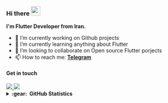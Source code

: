 ### Hi there <img src="https://media.giphy.com/media/hvRJCLFzcasrR4ia7z/giphy.gif" width="25px" height="25px">

**I'm Flutter Developer from Iran.**


- 🔭 I’m currently working on Github projects
- 🌱 I’m currently learning anything about Flutter
- 👯 I’m looking to collaborate on Open source Flutter porjects
- 📫 How to reach me: **[Telegram](https://t.me/amirnlz)**


#### Get in touch

<a href="https://www.linkedin.com/in/Amirnlz">
   <img src="https://img.icons8.com/fluency/40/000000/linkedin.png"/>
</a>
<a href="https://stackoverflow.com/users/12277290/amir">
  <img src="https://img.icons8.com/fluency/40/000000/stackoverflow.png"/>
</a>



<details>
<summary><b>:gear: &nbsp;GitHub Statistics</b></summary>
<a href="https://github.com/anuraghazra/github-readme-stats">
  <img height="200" src="https://github-readme-stats.vercel.app/api?username=amirnlz&show_icons=true&theme=tokyonight&border_radius=15&border_color=808080"/>
  <img height="200" src="https://github-readme-stats.vercel.app/api/top-langs/?username=amirnlz&layout=compact&theme=tokyonight&border_radius=15&border_color=808080" />
</a>
</details>


<!-- ![](https://komarev.com/ghpvc/?username=amirnlz&color=grey) -->

